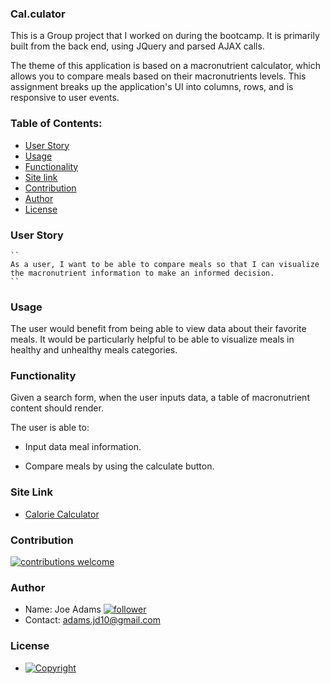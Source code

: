 ### Cal.culator
This is a Group project that I worked on during the bootcamp. It is primarily built from the back end, using JQuery and parsed AJAX calls. 

The theme of this application is based on a macronutrient calculator, which allows you to compare meals based on their macronutrients levels. This assignment breaks up the application's UI into columns, rows, and is responsive to user events.
   
  ### Table of Contents:
  - [User Story](#user-story-speech_balloon)
  - [Usage](#usage)
  - [Functionality](#functionality)
  - [Site link](#site-link)
  - [Contribution](#contribution-handshake)
  - [Author](#author)
  - [License](#license-trophy)
  
  ### User Story
    ``
    As a user, I want to be able to compare meals so that I can visualize the macronutrient information to make an informed decision.
    ``
  
  ### Usage

The user would benefit from being able to view data about their favorite meals. It would be particularly helpful to be able to visualize meals in healthy and unhealthy meals categories.

### Functionality

Given a search form, when the user inputs data, a table of macronutrient content should render. 

The user is able to:

  * Input data meal information.

  * Compare meals by using the calculate button.

### Site Link
  * [Calorie Calculator](https://joefunction.github.io/calorieCalculator/)

 ### Contribution
 
 [![contributions welcome](https://img.shields.io/badge/contributions-welcome-brightgreen.svg?style=flat)](https://github.com/joeFunction/calorieCalculator/issues)
  
  
  ### 	Author 
   - Name: Joe Adams [![follower](https://img.shields.io/github/followers/joefunction?label=follower&style=social)](https://github.com/joeFunction)
   - Contact: adams.jd10@gmail.com 
  
  ### License
   - [![Copyright](https://img.shields.io/badge/Copyright-Joe-blue)](https://github.com/joeFunction)
  
